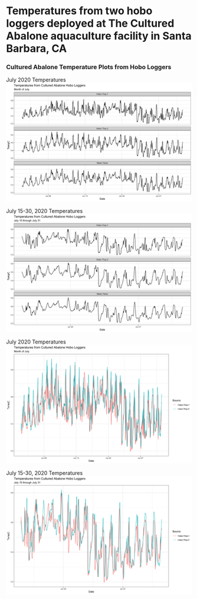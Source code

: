 # Temperatures from two hobo loggers deployed at The Cultured Abalone aquaculture facility in Santa Barbara, CA

### Cultured Abalone Temperature Plots from Hobo Loggers

July 2020 Temperatures
![July 2020 Temperatures](https://github.com/SilbigerLab/Mesocosm_Environmental_Data/blob/master/Output/Cultured_Ab/CulteredAb_Hobo_month_facet_plot.png)

July 15-30, 2020 Temperatures
![July 15-30, 2020 Temperatures](https://github.com/SilbigerLab/Mesocosm_Environmental_Data/blob/master/Output/Cultured_Ab/CulteredAb_Hobo_2week_facet_plot.png)

July 2020 Temperatures
![July 2020 Temperatures](https://github.com/SilbigerLab/Mesocosm_Environmental_Data/blob/master/Output/Cultured_Ab/CulteredAb_Hobo_month_plot.png)

July 15-30, 2020 Temperatures
![July 15-30, 2020 Temperatures](https://github.com/SilbigerLab/Mesocosm_Environmental_Data/blob/master/Output/Cultured_Ab/CulteredAb_Hobo_2week_plot.png)

